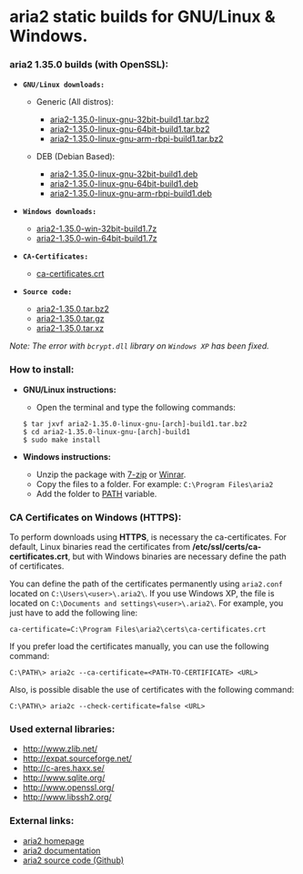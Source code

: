 aria2 static builds for GNU/Linux & Windows.
============================================

### aria2 1.35.0 builds (with OpenSSL):

  * **`GNU/Linux downloads:`**
  
    * Generic (All distros):
    
      * [aria2-1.35.0-linux-gnu-32bit-build1.tar.bz2](https://github.com/q3aql/aria2-static-builds/releases/download/v1.35.0/aria2-1.35.0-linux-gnu-32bit-build1.tar.bz2)
      * [aria2-1.35.0-linux-gnu-64bit-build1.tar.bz2](https://github.com/q3aql/aria2-static-builds/releases/download/v1.35.0/aria2-1.35.0-linux-gnu-64bit-build1.tar.bz2)
      * [aria2-1.35.0-linux-gnu-arm-rbpi-build1.tar.bz2](https://github.com/q3aql/aria2-static-builds/releases/download/v1.35.0/aria2-1.35.0-linux-gnu-arm-rbpi-build1.tar.bz2)
     
     * DEB (Debian Based):
     
       * [aria2-1.35.0-linux-gnu-32bit-build1.deb](https://github.com/q3aql/aria2-static-builds/releases/download/v1.35.0/aria2-1.35.0-linux-gnu-32bit-build1.deb)
       * [aria2-1.35.0-linux-gnu-64bit-build1.deb](https://github.com/q3aql/aria2-static-builds/releases/download/v1.35.0/aria2-1.35.0-linux-gnu-64bit-build1.deb)
       * [aria2-1.35.0-linux-gnu-arm-rbpi-build1.deb](https://github.com/q3aql/aria2-static-builds/releases/download/v1.35.0/aria2-1.35.0-linux-gnu-arm-rbpi-build1.deb)

  * **`Windows downloads:`**
    * [aria2-1.35.0-win-32bit-build1.7z](https://github.com/q3aql/aria2-static-builds/releases/download/v1.35.0/aria2-1.35.0-win-32bit-build1.7z)
    * [aria2-1.35.0-win-64bit-build1.7z](https://github.com/q3aql/aria2-static-builds/releases/download/v1.35.0/aria2-1.35.0-win-64bit-build1.7z)

  * **`CA-Certificates:`**
    * [ca-certificates.crt](https://github.com/q3aql/aria2-static-builds/releases/download/v1.35.0/ca-certificates.crt)

  * **`Source code:`**
    * [aria2-1.35.0.tar.bz2](https://github.com/tatsuhiro-t/aria2/releases/download/release-1.35.0/aria2-1.35.0.tar.bz2)
    * [aria2-1.35.0.tar.gz](https://github.com/tatsuhiro-t/aria2/releases/download/release-1.35.0/aria2-1.35.0.tar.gz)
    * [aria2-1.35.0.tar.xz](https://github.com/tatsuhiro-t/aria2/releases/download/release-1.35.0/aria2-1.35.0.tar.xz)

_Note: The error with `bcrypt.dll` library on `Windows XP` has been fixed._

### How to install:

  * **GNU/Linux instructions:**
  
    * Open the terminal and type the following commands:
    ```shell
    $ tar jxvf aria2-1.35.0-linux-gnu-[arch]-build1.tar.bz2
    $ cd aria2-1.35.0-linux-gnu-[arch]-build1
    $ sudo make install
    ````

  * **Windows instructions:**
  
    * Unzip the package with [7-zip](http://www.7-zip.org/) or [Winrar](http://www.rarlab.com/).
    * Copy the files to a folder. For example: `C:\Program Files\aria2`
    * Add the folder to [PATH](https://www.google.es/search?q=add+folder+to+PATH+on+Windows) variable.

### CA Certificates on Windows (HTTPS):

To perform downloads using **HTTPS**, is necessary the ca-certificates. For default, Linux binaries read the certificates from **/etc/ssl/certs/ca-certificates.crt**, but with Windows binaries are necessary define the path of certificates.

You can define the path of the certificates permanently using `aria2.conf` located on `C:\Users\<user>\.aria2\`. If you use Windows XP, the file is located on `C:\Documents and settings\<user>\.aria2\`. For example, you just have to add the following line:

```shell
ca-certificate=C:\Program Files\aria2\certs\ca-certificates.crt
```

If you prefer load the certificates manually, you can use the following command:

```shell
C:\PATH\> aria2c --ca-certificate=<PATH-TO-CERTIFICATE> <URL>
```

Also, is possible disable the use of certificates with the following command:

```shell
C:\PATH\> aria2c --check-certificate=false <URL>
```

### Used external libraries:

  * http://www.zlib.net/
  * http://expat.sourceforge.net/
  * http://c-ares.haxx.se/
  * http://www.sqlite.org/
  * http://www.openssl.org/
  * http://www.libssh2.org/

### External links:

  * [aria2 homepage](https://aria2.github.io/)
  * [aria2 documentation](https://aria2.github.io/manual/en/html/)
  * [aria2 source code (Github)](https://github.com/aria2/aria2)
